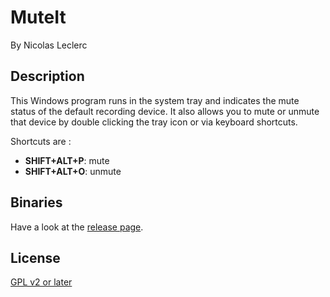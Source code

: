 # MuteIt
By Nicolas Leclerc

## Description
This Windows program runs in the system tray and indicates the mute status of the default recording device. It also allows you to mute or unmute that device by double clicking the tray icon or via keyboard shortcuts.

Shortcuts are :
* **SHIFT+ALT+P**: mute
* **SHIFT+ALT+O**: unmute

## Binaries
Have a look at the [release page](https://github.com/nleclerc/mute_it/releases/).

## License
[GPL v2 or later](LICENSE)